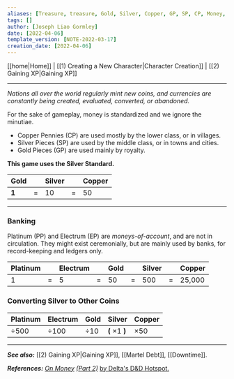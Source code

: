 ```yaml
---
aliases: [Treasure, treasure, Gold, Silver, Copper, GP, SP, CP, Money, Economy]
tags: []
author: [Joseph Liao Gormley]
date: [2022-04-06]
template_version: [NOTE-2022-03-17]
creation_date: [2022-04-06]
---
```

[[home|Home]] | [[1) Creating a New Character|Character Creation]] | [[2) Gaining XP|Gaining XP]]
___
*Nations all over the world regularly mint new coins, and currencies are constantly being created, evaluated, converted, or abandoned.*

For the sake of gameplay, money is standardized and we ignore the minutiae.

- Copper Pennies (CP) are used mostly by the lower class, or in villages.
- Silver Pieces (SP) are used by the middle class, or in towns and cities. 
- Gold Pieces (GP) are used mainly by royalty.

**This game uses the Silver Standard.** 

<!--Costs will be listed in Silver or Copper, which can be very loosely approximated to 1 SP =$15 to $25, and 1 CP = $3-8.-->

| Gold  |     | Silver |     | Copper |
|:----- | :--- |:------ | :--- |:------ |
| **1** | =   | 10     | =   | 50     |


___
### Banking
Platinum (PP) and Electrum (EP) are *moneys-of-account*, and are not in circulation. They might exist ceremonially, but are mainly used by banks, for record-keeping and ledgers only.

| Platinum |     | Electrum |     | Gold |     | Silver |     | Copper |
|:-------- | --- |:-------- | --- |:---- | --- |:------ | --- |:------ |
| 1        | =   | 5        | =   | 50   | =   | 500    | =   | 25,000 |

### **Converting Silver to Other Coins**

| Platinum   | Electrum   | Gold      | Silver                 | Copper      |
|:---------- |:---------- |:--------- |:---------------------- |:----------- |
| $\div 500$ | $\div 100$ | $\div 10$ | **(** $\times 1$ **)** | $\times 50$ |

___
***See also:*** [[2) Gaining XP|Gaining XP]], [[Martel Debt]], [[Downtime]].

***References:*** [*On Money*](https://deltasdnd.blogspot.com/2010/03/on-money.html) [*(Part 2)*](https://deltasdnd.blogspot.com/2010/05/money-results.html) [by Delta's D&D Hotspot.](https://deltasdnd.blogspot.com/2010/03/on-money.html)
